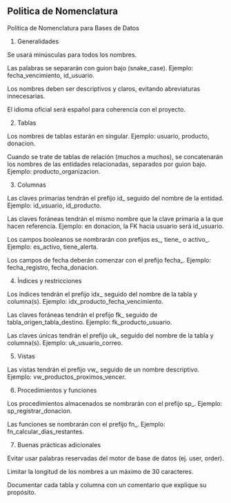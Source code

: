 Politica de Nomenclatura
----------------------------------------------
Política de Nomenclatura para Bases de Datos
1. Generalidades

Se usará minúsculas para todos los nombres.

Las palabras se separarán con guion bajo (snake_case).
Ejemplo: fecha_vencimiento, id_usuario.

Los nombres deben ser descriptivos y claros, evitando abreviaturas innecesarias.

El idioma oficial será español para coherencia con el proyecto.

2. Tablas

Los nombres de tablas estarán en singular.
Ejemplo: usuario, producto, donacion.

Cuando se trate de tablas de relación (muchos a muchos), se concatenarán los nombres de las entidades relacionadas, separados por guion bajo.
Ejemplo: producto_organizacion.

3. Columnas

Las claves primarias tendrán el prefijo id_ seguido del nombre de la entidad.
Ejemplo: id_usuario, id_producto.

Las claves foráneas tendrán el mismo nombre que la clave primaria a la que hacen referencia.
Ejemplo: en donacion, la FK hacia usuario será id_usuario.

Los campos booleanos se nombrarán con prefijos es_, tiene_ o activo_.
Ejemplo: es_activo, tiene_alerta.

Los campos de fecha deberán comenzar con el prefijo fecha_.
Ejemplo: fecha_registro, fecha_donacion.

4. Índices y restricciones

Los índices tendrán el prefijo idx_ seguido del nombre de la tabla y columna(s).
Ejemplo: idx_producto_fecha_vencimiento.

Las claves foráneas tendrán el prefijo fk_ seguido de tabla_origen_tabla_destino.
Ejemplo: fk_producto_usuario.

Las claves únicas tendrán el prefijo uk_ seguido del nombre de la tabla y columna(s).
Ejemplo: uk_usuario_correo.

5. Vistas

Las vistas tendrán el prefijo vw_ seguido de un nombre descriptivo.
Ejemplo: vw_productos_proximos_vencer.

6. Procedimientos y funciones

Los procedimientos almacenados se nombrarán con el prefijo sp_.
Ejemplo: sp_registrar_donacion.

Las funciones se nombrarán con el prefijo fn_.
Ejemplo: fn_calcular_dias_restantes.

7. Buenas prácticas adicionales

Evitar usar palabras reservadas del motor de base de datos (ej. user, order).

Limitar la longitud de los nombres a un máximo de 30 caracteres.

Documentar cada tabla y columna con un comentario que explique su propósito.
